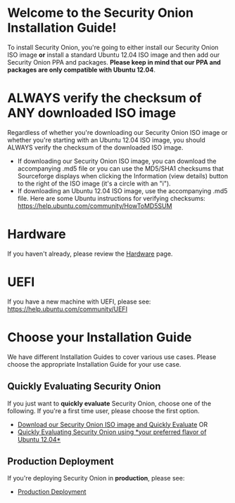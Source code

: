 # Welcome to the Security Onion Installation Guide! #

To install Security Onion, you're going to either install our Security Onion ISO image **or** install a standard Ubuntu 12.04 ISO image and then add our Security Onion PPA and packages.  **Please keep in mind that our PPA and packages are only compatible with Ubuntu 12.04**.

# ALWAYS verify the checksum of ANY downloaded ISO image #
Regardless of whether you're downloading our Security Onion ISO image or whether you're starting with an Ubuntu 12.04 ISO image, you should ALWAYS verify the checksum of the downloaded ISO image.
  * If downloading our Security Onion ISO image, you can download the accompanying .md5 file or you can use the MD5/SHA1 checksums that Sourceforge displays when clicking the Information (view details) button to the right of the ISO image (it's a circle with an "i").
  * If downloading an Ubuntu 12.04 ISO image, use the accompanying .md5 file.
Here are some Ubuntu instructions for verifying checksums:
https://help.ubuntu.com/community/HowToMD5SUM

# Hardware #
If you haven't already, please review the [Hardware](Hardware.md) page.

# UEFI #
If you have a new machine with UEFI, please see:
https://help.ubuntu.com/community/UEFI

# Choose your Installation Guide #
We have different Installation Guides to cover various use cases.  Please choose the appropriate Installation Guide for your use case.

## Quickly Evaluating Security Onion ##
If you just want to **quickly evaluate** Security Onion, choose one of the following.  If you're a first time user, please choose the first option.

  * [Download our Security Onion ISO image and Quickly Evaluate](QuickISOImage.md)
OR
  * [Quickly Evaluating Security Onion using \*your preferred flavor of Ubuntu 12.04\*](InstallingOnUbuntu.md)

## Production Deployment ##
If you're deploying Security Onion in **production**, please see:
  * [Production Deployment](ProductionDeployment.md)